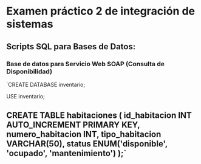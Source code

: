 # Examen práctico 2 de integración de sistemas
## Scripts SQL para Bases de Datos:
### Base de datos para Servicio Web SOAP (Consulta de Disponibilidad)
`CREATE DATABASE inventario;

USE inventario;

CREATE TABLE habitaciones (
    id_habitacion INT AUTO_INCREMENT PRIMARY KEY,
    numero_habitacion INT,
    tipo_habitacion VARCHAR(50),
    status ENUM('disponible', 'ocupado', 'mantenimiento')
);`
---
